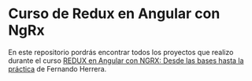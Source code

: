 # Curso de Redux en Angular con NgRx

En este repositorio pordrás encontrar todos los proyectos que realizo durante el curso [REDUX en Angular con NGRX: Desde las bases hasta la práctica](https://www.udemy.com/course/redux-ngrx-angular/) de Fernando Herrera.
